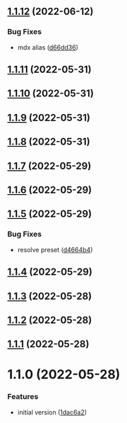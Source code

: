 ## [1.1.12](https://github.com/softwaregroup-bg/ut-help/compare/v1.1.11...v1.1.12) (2022-06-12)


### Bug Fixes

* mdx alias ([d66dd36](https://github.com/softwaregroup-bg/ut-help/commit/d66dd36f0bd3b5ae9ea7cec2575749815cddf8dc))



## [1.1.11](https://github.com/softwaregroup-bg/ut-help/compare/v1.1.10...v1.1.11) (2022-05-31)



## [1.1.10](https://github.com/softwaregroup-bg/ut-help/compare/v1.1.9...v1.1.10) (2022-05-31)



## [1.1.9](https://github.com/softwaregroup-bg/ut-help/compare/v1.1.8...v1.1.9) (2022-05-31)



## [1.1.8](https://github.com/softwaregroup-bg/ut-help/compare/v1.1.7...v1.1.8) (2022-05-31)



## [1.1.7](https://github.com/softwaregroup-bg/ut-help/compare/v1.1.6...v1.1.7) (2022-05-29)



## [1.1.6](https://github.com/softwaregroup-bg/ut-help/compare/v1.1.5...v1.1.6) (2022-05-29)



## [1.1.5](https://github.com/softwaregroup-bg/ut-help/compare/v1.1.4...v1.1.5) (2022-05-29)


### Bug Fixes

* resolve preset ([d4664b4](https://github.com/softwaregroup-bg/ut-help/commit/d4664b4d8fcb91ca23b8389bf0b62329511bf7cd))



## [1.1.4](https://github.com/softwaregroup-bg/ut-help/compare/v1.1.3...v1.1.4) (2022-05-29)



## [1.1.3](https://github.com/softwaregroup-bg/ut-help/compare/v1.1.2...v1.1.3) (2022-05-28)



## [1.1.2](https://github.com/softwaregroup-bg/ut-help/compare/v1.1.1...v1.1.2) (2022-05-28)



## [1.1.1](https://github.com/softwaregroup-bg/ut-help/compare/v1.1.0...v1.1.1) (2022-05-28)



# 1.1.0 (2022-05-28)


### Features

* initial version ([1dac6a2](https://github.com/softwaregroup-bg/ut-help/commit/1dac6a2744cb5c6fc49965ab0973c3183d3df099))



